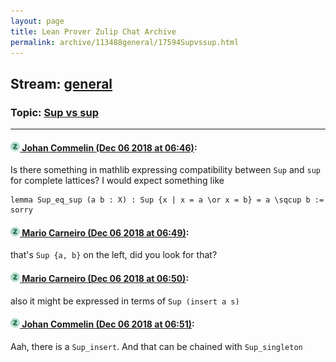 ```yaml
---
layout: page
title: Lean Prover Zulip Chat Archive 
permalink: archive/113488general/17594Supvssup.html
---
```


## Stream: [general](index.html)
### Topic: [Sup vs sup](17594Supvssup.html)

---

#### [![Click to go to Zulip](../../assets/img/zulip2.png) Johan Commelin (Dec 06 2018 at 06:46)](https://leanprover.zulipchat.com/#narrow/stream/113488-general/topic/Sup%20vs%20sup/near/150984986):
Is there something in mathlib expressing compatibility between `Sup` and `sup` for complete lattices?
I would expect something like
```lean
lemma Sup_eq_sup (a b : X) : Sup {x | x = a \or x = b} = a \sqcup b := sorry
```

#### [![Click to go to Zulip](../../assets/img/zulip2.png) Mario Carneiro (Dec 06 2018 at 06:49)](https://leanprover.zulipchat.com/#narrow/stream/113488-general/topic/Sup%20vs%20sup/near/150985082):
that's `Sup {a, b}` on the left, did you look for that?

#### [![Click to go to Zulip](../../assets/img/zulip2.png) Mario Carneiro (Dec 06 2018 at 06:50)](https://leanprover.zulipchat.com/#narrow/stream/113488-general/topic/Sup%20vs%20sup/near/150985130):
also it might be expressed in terms of `Sup (insert a s)`

#### [![Click to go to Zulip](../../assets/img/zulip2.png) Johan Commelin (Dec 06 2018 at 06:51)](https://leanprover.zulipchat.com/#narrow/stream/113488-general/topic/Sup%20vs%20sup/near/150985153):
Aah, there is a `Sup_insert`. And that can be chained with `Sup_singleton`

